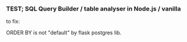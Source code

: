 ### TEST; SQL Query Builder / table analyser in Node.js / vanilla

to fix:

ORDER BY is not "default" by flask postgres lib.
